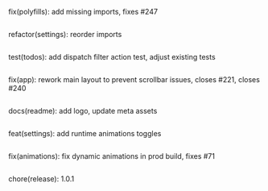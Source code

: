 
fix(polyfills): add missing imports, fixes #247
```

```
refactor(settings): reorder imports
```

```
test(todos): add dispatch filter action test, adjust existing tests
```

```
fix(app): rework main layout to prevent scrollbar issues, closes #221, closes #240
```

```
docs(readme): add logo, update meta assets
```

```
feat(settings): add runtime animations toggles
```

```
fix(animations): fix dynamic animations in prod build, fixes #71
```

```
chore(release): 1.0.1
```
